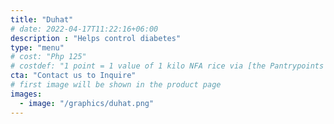 ```yaml
---
title: "Duhat"
# date: 2022-04-17T11:22:16+06:00
description : "Helps control diabetes"
type: "menu"
# cost: "Php 125"
# costdef: "1 point = 1 value of 1 kilo NFA rice via [the Pantrypoints system](https://pantrypoints.com)"
cta: "Contact us to Inquire"
# first image will be shown in the product page
images:
  - image: "/graphics/duhat.png"
---
```

